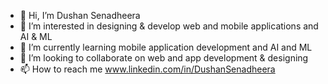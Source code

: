 - 👋 Hi, I’m Dushan Senadheera
- 👀 I’m interested in designing & develop web and mobile applications and AI & ML
- 🌱 I’m currently learning mobile application development and AI and ML
- 💞️ I’m looking to collaborate on web and app development & designing
- 📫 How to reach me www.linkedin.com/in/DushanSenadheera

<!---
DushanSenadheera/DushanSenadheera is a ✨ special ✨ repository because its `README.md` (this file) appears on your GitHub profile.
You can click the Preview link to take a look at your changes.
--->
